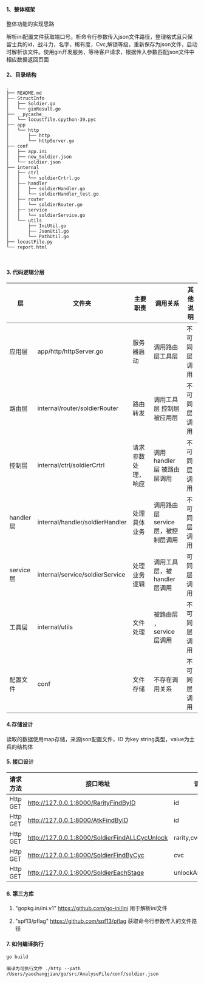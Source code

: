 #### 1、整体框架
整体功能的实现思路

解析ini配置文件获取端口号。析命令行参数传入json文件路径，整理格式且只保留士兵的id，战斗力，名字，稀有度，Cvc,解锁等级，重新保存为json文件，启动时解析该文件。使用gin开发服务，等待客户请求，根据传入参数匹配json文件中相应数据返回页面

#### 2、目录结构

```
.
├── README.md
├── StructInfo
│   ├── Soldier.go
│   └── ginResult.go
├── __pycache__
│   └── locustfile.cpython-39.pyc
├── app
│   └── http
│       ├── http
│       └── httpServer.go
├── conf
│   ├── app.ini
│   ├── new_Soldier.json
│   └── soldier.json
├── internal
│   ├── ctrl
│   │   └── soldierCrtrl.go
│   ├── handler
│   │   ├── soldierHandler.go
│   │   └── soldierHandler_test.go
│   ├── router
│   │   └── soldierRouter.go
│   ├── service
│   │   └── soldierService.go
│   └── utils
│       ├── IniUtil.go
│       ├── JsonUtil.go
│       └── PathUtil.go
├── locustFile.py
└── report.html



```

#### 3. 代码逻辑分层


|层|文件夹|主要职责|调用关系|其他说明|
| ------------ | ------------ | ------------ | ------------ | ------------ |
|应用层 |app/http/httpServer.go  |服务器启动 |调用路由层工具层   |不可同层调用
|路由层 |internal/router/soldierRouter  |路由转发 | 调用工具层 控制层 被应用层   |不可同层调用
|控制层 |internal/ctrl/soldierCrtrl  |请求参数处理，响应 | 调用handler层 被路由层调用    |不可同层调用
|handler层 |internal/handler/soldierHandler  |处理具体业务 | 调用路由层service层，被控制层调用    |不可同层调用
|service层   |internal/service/soldierService  |处理业务逻辑 | 调用工具层，被handler层调用    |可同层调用
|工具层  |internal/utils  |文件处理 | 被路由层 ，service层调用  |不可同层调用
| 配置文件 |conf  |文件存储 | 不存在调用关系    |不可同层调用

#### 4.存储设计

读取的数据使用map存储，来源json配置文件，ID 为key string类型，value为士兵的结构体

#### 5. 接口设计

|   请求方法| 接口地址  |   请求参数|   请求响应(例如)|
| ------------ | ------------ | ------------ | ------------ |
|  Http GET |   http://127.0.0.1:8000/RarityFindByID| id  |  {"Rarity":"4"} |
|   Http GET|   http://127.0.0.1:8000/AtkFindByID|  id |  {"Atk":"900"} |
| Http GET  |  http://127.0.0.1:8000/SoldierFindALLCycUnlock | rarity,cvc,unlockArena  | {"id":"11002","Name":"Giant","UnlockArena":"2","Rarity":"3","Atk":"3300","Cvc":"1000"}|
| Http GET  |http://127.0.0.1:8000/SoldierFindByCyc   |  cvc | {"id":"15902","Name":"Spear Thrower","UnlockArena":"4","Rarity":"3","Atk":"73","Cvc":"1000"}  |
| Http GET  | http://127.0.0.1:8000/SoldierEachStage  |unlockArena   |  {"id":"11002","Name":"Giant","UnlockArena":"2","Rarity":"3","Atk":"3300","Cvc":"1000"} |

#### 6. 第三方库

1. "gopkg.in/ini.v1"
   https://github.com/go-ini/ini
   用于解析ini文件

2. "spf13/pflag"
   https://github.com/spf13/pflag
   获取命令行参数传入的文件路径

#### 7. 如何编译执行

`
go build
`

`
编译为可执行文件
./http --path /Users/yaochangjian/go/src/AnalyseFile/conf/soldier.json
`







